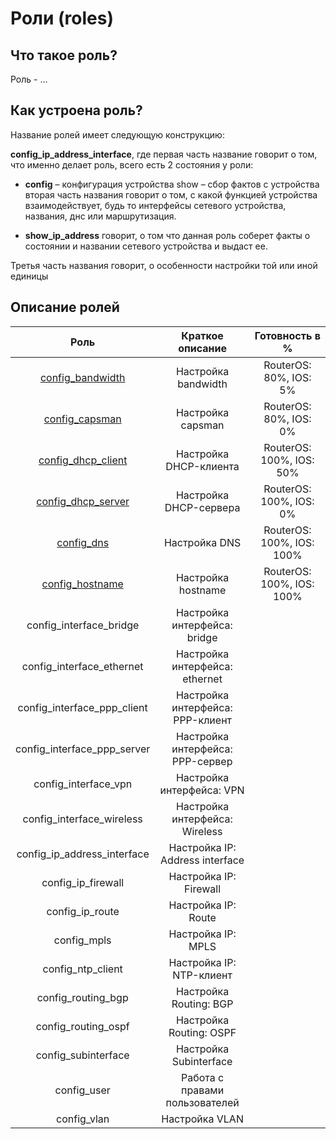 # Роли (roles)

## Что такое роль?

Роль - ...

## Как устроена роль?

Название ролей имеет следующую конструкцию:

**config_ip_address_interface**, где первая часть название говорит о том, что именно делает роль, всего есть 2 состояния у
роли:

* **config** – конфигурация устройства show – сбор фактов с устройства вторая часть названия говорит о том, с какой функцией
устройства взаимодействует, будь то интерфейсы сетевого устройства, названия, днс или маршрутизация. 

* **show_ip_address** говорит, о том что данная роль соберет факты о состоянии и названии сетевого устройства и выдаст ее.

Третья часть названия говорит, о особенности настройки той или иной единицы

## Описание ролей

|             Роль            |         Краткое описание         | Готовность в % |
|:---------------------------:|:--------------------------------:|:----------------:|
|[config_bandwidth](bandwidth)|Настройка bandwidth|RouterOS: 80%, IOS: 5%|
|[config_capsman](capsman)|Настройка capsman|RouterOS: 80%, IOS: 0%|
|[config_dhcp_client](dhcp_client)|Настройка DHCP-клиента|RouterOS: 100%, IOS: 50%|
|[config_dhcp_server](dhcp_server)|Настройка DHCP-сервера|RouterOS: 100%, IOS: 0%|
|[config_dns](dns)|Настройка DNS|RouterOS: 100%, IOS: 100%|
|[config_hostname](hostname)| Настройка hostname|RouterOS: 100%, IOS: 100%|
|config_interface_bridge     | Настройка интерфейса: bridge     |                |
|config_interface_ethernet   | Настройка интерфейса: ethernet   |                |
|config_interface_ppp_client | Настройка интерфейса: PPP-клиент |                |
|config_interface_ppp_server | Настройка интерфейса: PPP-сервер |                |
|config_interface_vpn        | Настройка интерфейса: VPN        |                |
|config_interface_wireless   | Настройка интерфейса: Wireless   |                |
|config_ip_address_interface | Настройка IP: Address interface  |                |
|config_ip_firewall          | Настройка IP: Firewall           |                |
|config_ip_route             | Настройка IP: Route              |                |
|config_mpls                 | Настройка IP: MPLS               |                |
|config_ntp_client           | Настройка IP: NTP-клиент         |                |
|config_routing_bgp          | Настройка Routing: BGP           |                |
|config_routing_ospf         | Настройка Routing: OSPF          |                |
|config_subinterface         | Настройка Subinterface           |                |
|config_user                 | Работа с правами пользователей   |                |
|config_vlan                 | Настройка VLAN                   |                |
